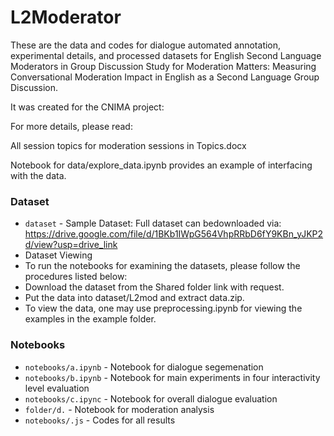 # L2Moderator
These are the data and codes for dialogue automated annotation, experimental details, and processed datasets for English Second Language Moderators in Group Discussion Study for Moderation Matters: Measuring Conversational Moderation Impact in English as a Second Language Group Discussion. 

It was created for the CNIMA project:

For more details, please read: 

All session topics for moderation sessions in Topics.docx

Notebook for data/explore_data.ipynb provides an example of interfacing with the data.


### Dataset

- `dataset` - Sample Dataset: Full dataset can bedownloaded via: https://drive.google.com/file/d/1BKb1IWpG564VhpRRbD6fY9KBn_yJKP2d/view?usp=drive_link
- Dataset Viewing
- To run the notebooks for examining the datasets, please follow the procedures listed below:
- Download the dataset from the Shared folder link with request.
- Put the data into dataset/L2mod and extract data.zip.
- To view the data, one may use preprocessing.ipynb for viewing the examples in the example folder.

### Notebooks

- `notebooks/a.ipynb` - Notebook for dialogue segemenation
- `notebooks/b.ipynb` - Notebook for main experiments in four interactivity level evaluation 
- `notebooks/c.ipync` - Notebook for overall dialogue evaluation 
- `folder/d.`         - Notebook for moderation analysis
- `notebooks/.js`     - Codes for all results
